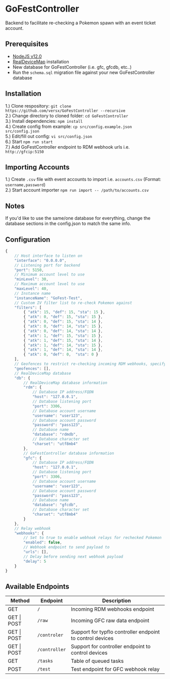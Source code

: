 # GoFestController  

Backend to facilitate re-checking a Pokemon spawn with an event ticket account.  


## Prerequisites  
- [NodeJS v12.0](https://nodejs.org/en/download/)  
- [RealDeviceMap](https://github.com/realdevicemap/realdevicemap) installation  
- New database for GoFestController (i.e. gfc, gfcdb, etc..)  
- Run the `schema.sql` migration file against your new GoFestController database  


## Installation  
1.) Clone respository: `git clone https://github.com/versx/GoFestController --recursive`  
2.) Change directory to cloned folder: `cd GoFestController`  
3.) Install dependencies: `npm install`  
4.) Create config from example: `cp src/config.example.json src/config.json`  
5.) Edit/fill out config: `vi src/config.json`  
6.) Start `npm run start`  
7.) Add GoFestController endpoint to RDM webhook urls i.e. `http://gfcip:5150`  


## Importing Accounts  
1.) Create `.csv` file with event accounts to import i.e. `accounts.csv` (Format: `username,password`)  
2.) Start account importer `npm run import -- /path/to/accounts.csv`  


## Notes  
If you'd like to use the same/one database for everything, change the database sections in the config.json to match the same info.  


## Configuration  
```js
{
    // Host interface to listen on
    "interface": "0.0.0.0",
    // Listening port for backend
    "port": 5150,
    // Minimum account level to use
    "minLevel": 30,
    // Maximum account level to use
    "maxLevel": 40,
    // Instance name
    "instanceName": "GoFest-Test",
    // Custom IV filter list to re-check Pokemon against
    "filters": [
        { "atk": 15, "def": 15, "sta": 15 },
        { "atk": 0, "def": 15, "sta": 15 },
        { "atk": 0, "def": 15, "sta": 14 },
        { "atk": 0, "def": 14, "sta": 15 },
        { "atk": 0, "def": 14, "sta": 14 },
        { "atk": 1, "def": 15, "sta": 15 },
        { "atk": 1, "def": 15, "sta": 14 },
        { "atk": 1, "def": 14, "sta": 15 },
        { "atk": 1, "def": 14, "sta": 14 },
        { "atk": 0, "def": 0,  "sta": 0 }
    ],
    // Geofences to restrict re-checking incoming RDM webhooks, specify Geofence names to only check data for that area or leave empty i.e `[]` for no area restriction
    "geofences": [],
    // RealDeviceMap database
    "db": {
        // RealDeviceMap database information
        "rdm": {
            // Database IP address/FQDN
            "host": "127.0.0.1",
            // Database listening port
            "port": 3306,
            // Database account username
            "username": "user123",
            // Database account password
            "password": "pass123",
            // Database name
            "database": "rdmdb",
            // Database character set
            "charset": "utf8mb4"
        },
        // GoFestController database information
        "gfc": {
            // Database IP address/FQDN
            "host": "127.0.0.1",
            // Database listening port
            "port": 3306,
            // Database account username
            "username": "user123",
            // Database account password
            "password": "pass123",
            // Database name
            "database": "gfcdb",
            // Database character set
            "charset": "utf8mb4"
        }
    },
    // Relay webhook
    "webhooks": {
        // Set to true to enable webhook relays for rechecked Pokemon
        "enabled": false,
        // Webhook endpoint to send payload to
        "urls": [],
        // Delay before sending next webhook payload
        "delay": 5
    }
}
```


## Available Endpoints  
| Method | Endpoint | Description |
|---|---|---|
| GET | `/` | Incoming RDM webhooks endpoint |
| GET \| POST | `/raw` | Incoming GFC raw data endpoint |
| GET \| POST | `/controler` | Support for typflo controller endpoint to control devices |
| GET \| POST | `/controller` | Support for controller endpoint to control devices |
| GET | `/tasks` | Table of queued tasks |
| POST | `/test` | Test endpoint for GFC webhook relay |
